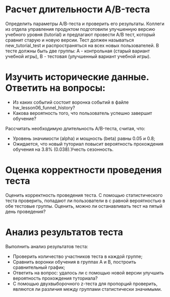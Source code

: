 # Расчет длительности A/B-теста

Определить параметры А/В-теста и проверить его результаты. Коллеги из отдела управления продуктом подготовили улучшенную версию учебного уровня (tutorial) и предлагают провести A/В тест, который сравнит старую и новую версии. 
Тест должен называться new_tutorial_test и распространяться на всех новых пользователей. 
В тесте должны быть две группы: А - контрольная (старый вариант учебной игры), В - тестовая (улучшенный вариант учебной игры).

# Изучить исторические данные. Ответить на вопросы:

- Из каких событий состоит воронка событий в файле hw_lesson06_funnel_history?
- Какова вероятность того, что пользователь успешно завершит обучение?

Рассчитать необходимую длительность A/B-теста, считая, что:

- Уровень значимости (alpha) и мощность (beta) равны 0.05 и 0.8;
- Ожидается, что новый туториал повысит вероятность прохождения обучения на 3.8% (0.038).Учесть сезонность.

# Оценка корректности проведения теста

Оценить корректность проведения теста. С помощью статистического теста проверить, попадают ли пользователи в с равной вероятностью в обе тестовые группы.
Оценить, можно ли останавливать тест на пятый день проведения?

# Анализ результатов теста

Выполнить анализ результатов теста:

- Проверить количество участников теста в каждой группе;
- Сравнить воронки обучения в группах А и В, построить сравнительный график;
- Ответить на вопрос: удалось ли с помощью новой версии улучшить вероятность прохождения туториала?
- С помощью двухвыборочного z-теста для пропорций проверить, являются ли различия между группами статистически значимыми.